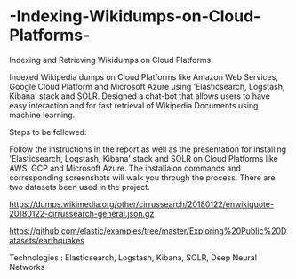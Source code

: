 # -Indexing-Wikidumps-on-Cloud-Platforms-
Indexing and Retrieving Wikidumps on Cloud Platforms

Indexed Wikipedia dumps on Cloud Platforms like Amazon Web Services, Google Cloud Platform and Microsoft Azure using 'Elasticsearch, Logstash, Kibana' stack and SOLR. Designed a chat-bot that allows users to have easy interaction and for fast retrieval of Wikipedia Documents using machine learning.

Steps to be followed:

Follow the instructions in the report as well as the presentation for installing 'Elasticsearch, Logstash, Kibana' stack and SOLR on Cloud Platforms like AWS, GCP and Microsoft Azure. The installaion commands and corresponding screenshots will walk you through the process. There are two datasets been used in the project.

https://dumps.wikimedia.org/other/cirrussearch/20180122/enwikiquote-20180122-cirrussearch-general.json.gz

https://github.com/elastic/examples/tree/master/Exploring%20Public%20Datasets/earthquakes

Technologies : Elasticsearch, Logstash, Kibana, SOLR, Deep Neural Networks
